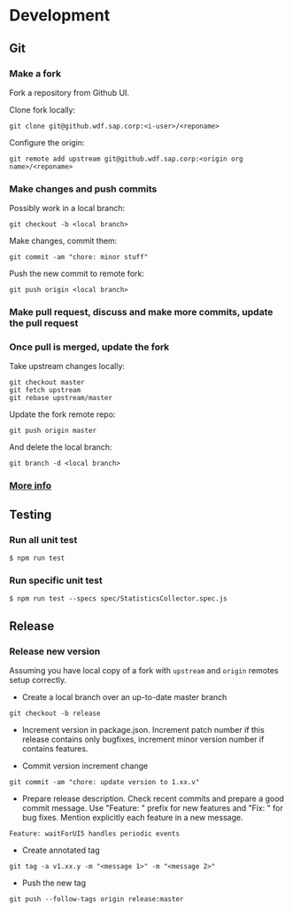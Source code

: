 # Development

## Git

### Make a fork
Fork a repository from Github UI.

Clone fork locally:
```
git clone git@github.wdf.sap.corp:<i-user>/<reponame>
```

Configure the origin:
```
git remote add upstream git@github.wdf.sap.corp:<origin org name>/<reponame>
```

### Make changes and push commits
Possibly work in a local branch:
```
git checkout -b <local branch>
```

Make changes, commit them:
```
git commit -am "chore: minor stuff"
```

Push the new commit to remote fork:
```
git push origin <local branch>
```

### Make pull request, discuss and make more commits, update the pull request

### Once pull is merged, update the fork
Take upstream changes locally:
```
git checkout master
git fetch upstream
git rebase upstream/master
```

Update the fork remote repo:
```
git push origin master
```

And delete the local branch:
```
git branch -d <local branch>
```

### [More info](https://2buntu.com/articles/1459/keeping-your-forked-repo-synced-with-the-upstream-source/)

## Testing

### Run all unit test
```
$ npm run test
```

### Run specific unit test
```
$ npm run test --specs spec/StatisticsCollector.spec.js
```

## Release
### Release new version

Assuming you have local copy of a fork with `upstream` and `origin` remotes setup correctly.

* Create a local branch over an up-to-date master branch
```
git checkout -b release
```

* Increment version in package.json.
Increment patch number if this release contains only bugfixes, increment minor version number if contains features.

* Commit version increment change
```
git commit -am "chore: update version to 1.xx.v"
```

* Prepare release description.
Check recent commits and prepare a good commit message. Use "Feature: " prefix for new features and "Fix: " for bug fixes.
Mention explicitly each feature in a new message.
```
Feature: waitForUI5 handles periodic events
```

* Create annotated tag
```
git tag -a v1.xx.y -m "<message 1>" -m "<message 2>"
```

* Push the new tag
```
git push --follow-tags origin release:master
```

